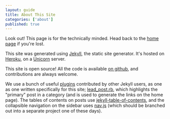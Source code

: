```yaml
---
layout: guide
title: About This Site
categories: ['about']
published: true
---
```


<div class="alert alert-block">
  <i class="icon-flag"> </i>
  <p>
  	Look out! This page is for the technically minded. Head back to the <a href="http://help.payaus.com">home page</a> if you're lost.
  </p>
</div>

This site was generated using [Jekyll](http://jekyllrb.com/), the static site generator. It's hosted on [Heroku](http://www.heroku.com/), on a [Unicorn](http://unicorn.bogomips.org/) server.

This site is open source! All the code is available [on github](https://github.com/ghiculescu/payaus-docs), and contributions are always welcome.

We use a bunch of useful [plugins](https://github.com/ghiculescu/payaus-docs/tree/master/_plugins) contributed by other Jekyll users, as one as one written specifically for this site; [lead_post.rb](https://github.com/ghiculescu/payaus-docs/blob/master/_plugins/lead_post.rb), which highlights the "primary" post in a category (and is used to generate the links on the home page). The tables of contents on posts use [jekyll-table-of-contents](https://github.com/ghiculescu/jekyll-table-of-contents), and the collapsible navigation on the sidebar uses [nav.js](https://github.com/ghiculescu/payaus-docs/blob/master/js/nav.js) (which should be branched out into a separate project one of these days).